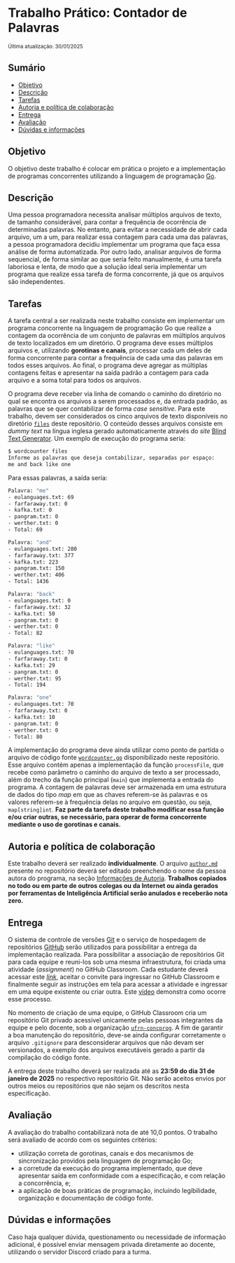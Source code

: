 # Trabalho Prático: Contador de Palavras

<sub>Última atualização: 30/01/2025</sub>

## Sumário

- [Objetivo](#objetivo)
- [Descrição](#descrição)
- [Tarefas](#tarefas)
- [Autoria e política de colaboração](#autoria-e-política-de-colaboração)
- [Entrega](#entrega)
- [Avaliação](#avaliação)
- [Dúvidas e informações](#dúvidas-e-informações)

## Objetivo

O objetivo deste trabalho é colocar em prática o projeto e a implementação de programas concorrentes utilizando a linguagem de programação [Go](https://go.dev).

## Descrição

Uma pessoa programadora necessita analisar múltiplos arquivos de texto, de tamanho considerável, para contar a frequência de ocorrência de determinadas palavras. No entanto, para evitar a necessidade de abrir cada arquivo, um a um, para realizar essa contagem para cada uma das palavras, a pessoa programadora decidiu implementar um programa que faça essa análise de forma automatizada. Por outro lado, analisar arquivos de forma sequencial, de forma similar ao que seria feito manualmente, é uma tarefa laboriosa e lenta, de modo que a solução ideal seria implementar um programa que realize essa tarefa de forma concorrente, já que os arquivos são independentes.

## Tarefas

A tarefa central a ser realizada neste trabalho consiste em implementar um programa concorrente na linguagem de programação Go que realize a contagem da ocorrência de um conjunto de palavras em múltiplos arquivos de texto localizados em um diretório. O programa deve esses múltiplos arquivos e, utilizando **gorotinas e canais**, processar cada um deles de forma concorrente para contar a frequência de cada uma das palavras em todos esses arquivos. Ao final, o programa deve agregar as múltiplas contagens feitas e apresentar na saída padrão a contagem para cada arquivo e a soma total para todos os arquivos.

O programa deve receber via linha de comando o caminho do diretório no qual se encontra os arquivos a serem processados e, da entrada padrão, as palavras que se quer contabilizar de forma *case sensitive*. Para este trabalho, devem ser considerados os cinco arquivos de texto disponíveis no diretório [`files`](https://github.com/ufrn-concprog/wordcounter/tree/master/files) deste repositório. O conteúdo desses arquivos consiste em *dummy text* na língua inglesa gerado automaticamente através do *site* [Blind Text Generator](https://www.blindtextgenerator.com/). Um exemplo de execução do programa seria:

```bash
$ wordcounter files
Informe as palavras que deseja contabilizar, separadas por espaço:
me and back like one
```

Para essas palavras, a saída seria:

```bash
Palavra: "me"
- eulanguages.txt: 69
- farfaraway.txt: 0
- kafka.txt: 0
- pangram.txt: 0
- werther.txt: 0
- Total: 69

Palavra: "and"
- eulanguages.txt: 280
- farfaraway.txt: 377
- kafka.txt: 223
- pangram.txt: 150
- werther.txt: 406
- Total: 1436

Palavra: "back"
- eulanguages.txt: 0
- farfaraway.txt: 32
- kafka.txt: 50
- pangram.txt: 0
- werther.txt: 0
- Total: 82

Palavra: "like"
- eulanguages.txt: 70
- farfaraway.txt: 0
- kafka.txt: 29
- pangram.txt: 0
- werther.txt: 95
- Total: 194

Palavra: "one"
- eulanguages.txt: 70
- farfaraway.txt: 0
- kafka.txt: 10
- pangram.txt: 0
- werther.txt: 0
- Total: 80
```

A implementação do programa deve ainda utilizar como ponto de partida o arquivo de código fonte [`wordcounter.go`](https://github.com/ufrn-concprog/wordcounter/tree/master/wordcounter.go) disponibilizado neste repositório. Esse arquivo contém apenas a implementação da função `processFile`, que recebe como parâmetro o caminho do arquivo de texto a ser processado, além do trecho da função principal (`main`) que implementa a entrada do programa. A contagem de palavras deve ser armazenada em uma estrutura de dados do tipo *map* em que as chaves referem-se às palavras e os valores referem-se à frequência delas no arquivo em questão, ou seja, `map[string]int`. **Faz parte da tarefa deste trabalho modificar essa função e/ou criar outras, se necessário, para operar de forma concorrente mediante o uso de gorotinas e canais.**

## Autoria e política de colaboração

Este trabalho deverá ser realizado **individualmente**. O arquivo [`author.md`](https://github.com/ufrn-concprog/wordcounter/tree/master/author.md) presente no repositório deverá ser editado preenchendo o nome da pessoa autora do programa, na seção [Informações de Autoria](https://github.com/ufrn-concprog/wordcounter/tree/master/author.md#identificação-de-autoria). **Trabalhos copiados no todo ou em parte de outros colegas ou da Internet ou ainda gerados por ferramentas de Inteligência Artificial serão anulados e receberão nota zero.**

## Entrega

O sistema de controle de versões [Git](https://git-scm.com) e o serviço de hospedagem de repositórios [GitHub](https://github.com) serão utilizados para possibilitar a entrega da implementação realizada. Para possibilitar a associação de repositórios Git para cada equipe e reuni-los sob uma mesma infraestrutura, foi criada uma atividade (*assignment*) no GitHub Classroom. Cada estudante deverá acessar este [*link*](https://classroom.github.com/a/X6rl7L5H), aceitar o convite para ingressar no GitHub Classroom e finalmente seguir as instruções em tela para acessar a atividade e ingressar em uma equipe existente ou criar outra. Este [vídeo](https://youtu.be/ObaFRGp_Eko) demonstra como ocorre esse processo.

No momento de criação de uma equipe, o GitHub Classroom cria um repositório Git privado acessível unicamente pelas pessoas integrantes da equipe e pelo docente, sob a organização [`ufrn-concprog`](https://github.com/ufrn-concprog). A fim de garantir a boa manutenção do repositório, deve-se ainda configurar corretamente o arquivo `.gitignore` para desconsiderar arquivos que não devam ser versionados, a exemplo dos arquivos executáveis gerado a partir da compilação do código fonte.

A entrega deste trabalho deverá ser realizada até as **23:59 do dia 31 de janeiro de 2025** no respectivo repositório Git. Não serão aceitos envios por outros meios ou repositórios que não sejam os descritos nesta especificação.

## Avaliação

A avaliação do trabalho contabilizará nota de até 10,0 pontos. O trabalho será avaliado de acordo com os seguintes critérios:

- utilização correta de gorotinas, canais e dos mecanismos de sincronização providos pela linguagem de programação Go;
- a corretude da execução do programa implementado, que deve apresentar saída em conformidade com a especificação, e com relação a concorrência, e;
- a aplicação de boas práticas de programação, incluindo legibilidade, organização e documentação de código fonte.

## Dúvidas e informações

Caso haja qualquer dúvida, questionamento ou necessidade de informação adicional, é possível enviar mensagem privada diretamente ao docente, utilizando o servidor Discord criado para a turma.
